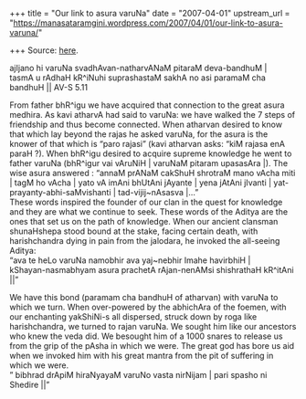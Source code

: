 +++
title = "Our link to asura varuNa"
date = "2007-04-01"
upstream_url = "https://manasataramgini.wordpress.com/2007/04/01/our-link-to-asura-varuna/"

+++
Source: [here](https://manasataramgini.wordpress.com/2007/04/01/our-link-to-asura-varuna/).

ajIjano hi varuNa svadhAvan-natharvANaM pitaraM deva-bandhuM \|  
tasmA u rAdhaH kR^iNuhi suprashastaM sakhA no asi paramaM cha bandhuH
\|\| AV-S 5.11

From father bhR^igu we have acquired that connection to the great asura
medhira. As kavi atharvA had said to varuNa: we have walked the 7 steps
of friendship and thus become connected. When atharvan desired to know
that which lay beyond the rajas he asked varuNa, for the asura is the
knower of that which is “paro rajasi” (kavi atharvan asks: “kiM rajasa
enA paraH ?). When bhR^igu desired to acquire supreme knowledge he went
to father varuNa (bhR^igur vai vAruNiH \| varuNaM pitaram upasasAra \|).
The wise asura answered : “annaM prANaM cakShuH shrotraM mano vAcha miti
\| tagM ho vAcha \| yato vA imAni bhUtAni jAyante \| yena jAtAni jIvanti
\| yat-prayanty-abhi-saMvishanti \| tad-vijij\~nAsasva \|…”  
These words inspired the founder of our clan in the quest for knowledge
and they are what we continue to seek. These words of the Aditya are the
ones that set us on the path of knowledge. When our ancient clansman
shunaHshepa stood bound at the stake, facing certain death, with
harishchandra dying in pain from the jalodara, he invoked the all-seeing
Aditya:  
“ava te heLo varuNa namobhir ava yaj\~nebhir Imahe havirbhiH \|  
kShayan-nasmabhyam asura prachetA rAjan-nenAMsi shishrathaH kR^itAni
\|\|”

We have this bond (paramam cha bandhuH of atharvan) with varuNa to which
we turn. When over-powered by the abhichAra of the foemen, with our
enchanting yakShiNi-s all dispersed, struck down by roga like
harishchandra, we turned to rajan varuNa. We sought him like our
ancestors who knew the veda did. We besought him of a 1000 snares to
release us from the grip of the pAsha in which we were. The great god
has bore us aid when we invoked him with his great mantra from the pit
of suffering in which we were.  
” bibhrad drApiM hiraNyayaM varuNo vasta nirNijam \| pari spasho ni
Shedire \|\|”

